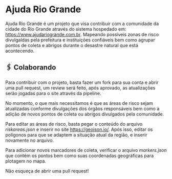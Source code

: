 # Ajuda Rio Grande
Ajuda Rio Grande é um projeto que visa contribuir com a comunidade da cidade do Rio Grande através do sistema hospedado em: https://www.ajudariogrande.com.br. Mapeando possíveis zonas de risco divulgaldas pela prefeitura e instituíções confiáveis bem como agrupar pontos de coleta e abrigos durante o desastre natural que está acontecendo.

## 🖇️ Colaborando

Para contribuir com o projeto, basta fazer um fork para sua conta e abrir uma pull request, um review será feito, após aprovado, as atualizações serão jogadas para o site através da pipeline.

No momento, o que mais necessitamos é que as áreas de risco sejam atualizadas conforme divulgações dos órgãos responsáveis bem como a adição de novos pontos de coleta ou abrigos divulgados pela comunidade.

Para editar as áreas de risco, basta pegar o conteúdo do arquivo *riskareas.json* e inserir no site https://geojson.io/. Após isso, editar os polígonos para que se adaptem a situação atual da região, e inserir novamente no arquivo.

Para adicionar novos marcadores de coleta, verificar o arquivo *markers.json* que contém os pontos bem como suas coordenadas geográficas para plotagem no mapa.

Não esqueça de abrir uma pull request!

